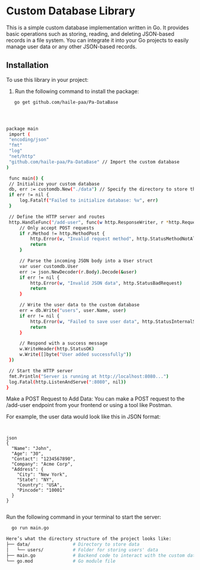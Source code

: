 # Custom Database Library

This is a simple custom database implementation written in Go. It provides basic operations such as storing, reading, and deleting JSON-based records in a file system. You can integrate it into your Go projects to easily manage user data or any other JSON-based records.

## Installation

To use this library in your project:

1. Run the following command to install the package:
```bash
   go get github.com/haile-paa/Pa-DataBase
```
   ```bash
  

  
   package main
    import (
	"encoding/json"
	"fmt"
	"log"
	"net/http"
	"github.com/haile-paa/Pa-DataBase" // Import the custom database
   )

    func main() {
	// Initialize your custom database
	db, err := customdb.New("./data") // Specify the directory to store the data
	if err != nil {
		log.Fatalf("Failed to initialize database: %v", err)
	}

	// Define the HTTP server and routes
	http.HandleFunc("/add-user", func(w http.ResponseWriter, r *http.Request) {
		// Only accept POST requests
		if r.Method != http.MethodPost {
			http.Error(w, "Invalid request method", http.StatusMethodNotAllowed)
			return
		}

		// Parse the incoming JSON body into a User struct
		var user customdb.User
		err := json.NewDecoder(r.Body).Decode(&user)
		if err != nil {
			http.Error(w, "Invalid JSON data", http.StatusBadRequest)
			return
		}

		// Write the user data to the custom database
		err = db.Write("users", user.Name, user)
		if err != nil {
			http.Error(w, "Failed to save user data", http.StatusInternalServerError)
			return
		}

		// Respond with a success message
		w.WriteHeader(http.StatusOK)
		w.Write([]byte("User added successfully"))
	})

	// Start the HTTP server
	fmt.Println("Server is running at http://localhost:8080...")
	log.Fatal(http.ListenAndServe(":8080", nil))
   }
```
 Make a POST Request to Add Data:
You can make a POST request to the /add-user endpoint from your frontend or using a tool like Postman.

For example, the user data would look like this in JSON format:
```
 

json
{
  "Name": "John",
  "Age": "30",
  "Contact": "1234567890",
  "Company": "Acme Corp",
  "Address": {
    "City": "New York",
    "State": "NY",
    "Country": "USA",
    "Pincode": "10001"
  }
}


 ```
  Run the following command in your terminal to start the server:
```bash
  go run main.go
```
```bash
Here’s what the directory structure of the project looks like:
├── data/                # Directory to store data
│   └── users/           # Folder for storing users' data
├── main.go              # Backend code to interact with the custom database
└── go.mod               # Go module file
```
